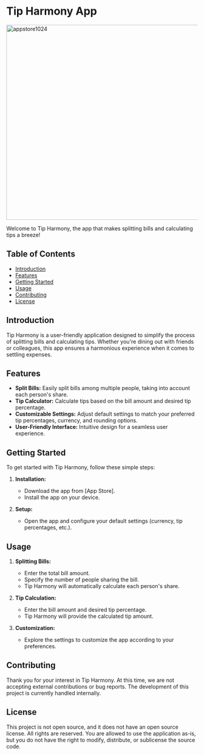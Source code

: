 # Tip Harmony App

<img width="512" alt="appstore1024" src="https://github.com/st-yim/TipHarmony/assets/129474155/e02754bf-844c-4757-b476-7fb2c378d1ed">

Welcome to Tip Harmony, the app that makes splitting bills and calculating tips a breeze!

## Table of Contents
- [Introduction](#introduction)
- [Features](#features)
- [Getting Started](#getting-started)
- [Usage](#usage)
- [Contributing](#contributing)
- [License](#license)

## Introduction

Tip Harmony is a user-friendly application designed to simplify the process of splitting bills and calculating tips. Whether you're dining out with friends or colleagues, this app ensures a harmonious experience when it comes to settling expenses.

## Features

- **Split Bills:** Easily split bills among multiple people, taking into account each person's share.
- **Tip Calculator:** Calculate tips based on the bill amount and desired tip percentage.
- **Customizable Settings:** Adjust default settings to match your preferred tip percentages, currency, and rounding options.
- **User-Friendly Interface:** Intuitive design for a seamless user experience.

## Getting Started

To get started with Tip Harmony, follow these simple steps:

1. **Installation:**
   - Download the app from [App Store].
   - Install the app on your device.

2. **Setup:**
   - Open the app and configure your default settings (currency, tip percentages, etc.).

## Usage

1. **Splitting Bills:**
   - Enter the total bill amount.
   - Specify the number of people sharing the bill.
   - Tip Harmony will automatically calculate each person's share.

2. **Tip Calculation:**
   - Enter the bill amount and desired tip percentage.
   - Tip Harmony will provide the calculated tip amount.

3. **Customization:**
   - Explore the settings to customize the app according to your preferences.

## Contributing

Thank you for your interest in Tip Harmony. At this time, we are not accepting external contributions or bug reports. The development of this project is currently handled internally.

## License

This project is not open source, and it does not have an open source license. All rights are reserved. You are allowed to use the application as-is, but you do not have the right to modify, distribute, or sublicense the source code.

